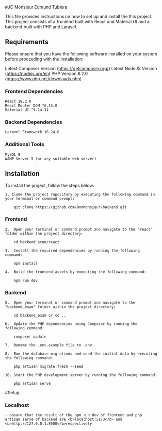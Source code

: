 #JC Monsieur Edmund Tubiera

This file provides instructions on how to set up and install the this project. This project consists of a frontend built with React and Material UI and a backend built with PHP and Laravel. 

## Requirements

Please ensure that you have the following software installed on your system before proceeding with the installation:

Latest Composer Version (https://getcomposer.org/)
Latest NodeJS Version (https://nodejs.org/en)
PHP Version 8.2.0 (https://www.php.net/downloads.php)
 
### Frontend Dependencies

    React 18.2.0
    React Router DOM ^6.16.0
    Material UI ^5.14.11

### Backend Dependencies
	
	Laravel Framework 10.24.0


### Additional Tools

    MySQL 8
    WAMP Server 5 (or any suitable web server)

## Installation

To install the project, follow the steps below:

    1. Clone the project repository by executing the following command in your terminal or command prompt:

    	git clone https://github.com/DonMonsieur/backend.git

### Frontend

  	2.  Open your terminal or command prompt and navigate to the "react" folder within the project directory:

		cd backend_exam/react

	3.	Install the required dependencies by running the following command:

		npm install

	4.	Build the frontend assets by executing the following command:

	    npm run dev

###	Backend

	5.  Open your terminal or command prompt and navigate to the "backend_exam" folder within the project directory:

		cd backend_exam or cd ..

	6.	Update the PHP dependencies using Composer by running the following command:

		composer update

	7.	Rename the .env.example file to .env.

	8.	Run the database migrations and seed the initial data by executing the following command:

		php artisan migrate:fresh --seed

	10.	Start the PHP development server by running the following command:

    	php artisan serve

#Setup
### Localhost

	- ensure that the result of the npm run dev of frontend and php artisan serve of backend are <b>localhost:5173</b> and <b>http://127.0.0.1:8000</b>respectively
